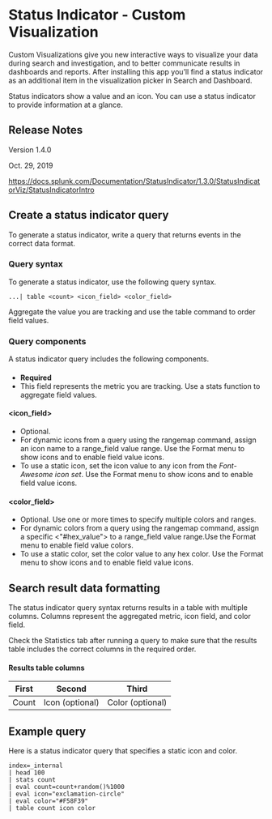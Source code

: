 # **Status Indicator - Custom Visualization**

Custom Visualizations give you new interactive ways to visualize your data during search and investigation, and to better communicate results in dashboards and reports. After installing this app you’ll find a status indicator as an additional item in the visualization picker in Search and Dashboard.

Status indicators show a value and an icon. You can use a status indicator to provide information at a glance.


## **Release Notes** 

Version 1.4.0

Oct. 29, 2019

https://docs.splunk.com/Documentation/StatusIndicator/1.3.0/StatusIndicatorViz/StatusIndicatorIntro



## **Create a status indicator query**
To generate a status indicator, write a query that returns events in the correct data format.


### **Query syntax** 
To generate a status indicator, use the following query syntax.
```
...| table <count> <icon_field> <color_field>
```
Aggregate the value you are tracking and use the table command to order field values.


### **Query components** 
A status indicator query includes the following components.

#### **<count>**
- **Required**
- This field represents the metric you are tracking. Use a stats function to aggregate field values.

#### **<icon_field>**
- Optional.
- For dynamic icons from a query using the rangemap command, assign an icon name to a range_field value range. Use the Format menu to show icons and to enable field value icons.
- To use a static icon, set the icon value to any icon from the _Font-Awesome icon set_. Use the Format menu to show icons and to enable field value icons.

#### **<color_field>**

- Optional. Use one or more times to specify multiple colors and ranges.
- For dynamic colors from a query using the rangemap command, assign a specific <"#hex_value"> to a range_field value range.Use the Format menu to enable field value colors.
- To use a static color, set the color value to any hex color. Use the Format menu to show icons and to enable field value icons.

## **Search result data formatting**
The status indicator query syntax returns results in a table with multiple columns. Columns represent the aggregated metric, icon field, and color field.

Check the Statistics tab after running a query to make sure that the results table includes the correct columns in the required order.

#### Results table columns
| First | Second | Third |
|---|---|---|
| Count | Icon (optional) | Color (optional) |

## Example query
Here is a status indicator query that specifies a static icon and color.
```
index=_internal
| head 100
| stats count
| eval count=count+random()%1000
| eval icon="exclamation-circle"
| eval color="#F58F39"
| table count icon color
```